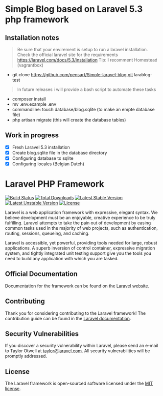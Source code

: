 # Simple Blog based on Laravel 5.3 php framework

## Installation notes
> Be sure that your envirement is setup to run a laravel installation.
> Check the official laravel site for the requirements https://laravel.com/docs/5.3/installation
> Tip: I recomment Homestead (vagrantbox) 

- git clone https://github.com/pensart/Simple-laravel-blog.git larablog-test

> In future releases i will provide a bash script to automate these tasks

- composer install
- mv .env.example .env
- commandline: touch database/blog.sqlite (to make an empte database file)
- php artisan migrate (this will create the database tables)

## Work in progress
- [x] Fresh Laravel 5.3 installation
- [x] Create blog.sqlite file in the database directory
- [x] Configuring database to sqlite
- [x] Configuring locales (Belgian Dutch)

# Laravel PHP Framework

[![Build Status](https://travis-ci.org/laravel/framework.svg)](https://travis-ci.org/laravel/framework)
[![Total Downloads](https://poser.pugx.org/laravel/framework/d/total.svg)](https://packagist.org/packages/laravel/framework)
[![Latest Stable Version](https://poser.pugx.org/laravel/framework/v/stable.svg)](https://packagist.org/packages/laravel/framework)
[![Latest Unstable Version](https://poser.pugx.org/laravel/framework/v/unstable.svg)](https://packagist.org/packages/laravel/framework)
[![License](https://poser.pugx.org/laravel/framework/license.svg)](https://packagist.org/packages/laravel/framework)

Laravel is a web application framework with expressive, elegant syntax. We believe development must be an enjoyable, creative experience to be truly fulfilling. Laravel attempts to take the pain out of development by easing common tasks used in the majority of web projects, such as authentication, routing, sessions, queueing, and caching.

Laravel is accessible, yet powerful, providing tools needed for large, robust applications. A superb inversion of control container, expressive migration system, and tightly integrated unit testing support give you the tools you need to build any application with which you are tasked.

## Official Documentation

Documentation for the framework can be found on the [Laravel website](http://laravel.com/docs).

## Contributing

Thank you for considering contributing to the Laravel framework! The contribution guide can be found in the [Laravel documentation](http://laravel.com/docs/contributions).

## Security Vulnerabilities

If you discover a security vulnerability within Laravel, please send an e-mail to Taylor Otwell at taylor@laravel.com. All security vulnerabilities will be promptly addressed.

## License

The Laravel framework is open-sourced software licensed under the [MIT license](http://opensource.org/licenses/MIT).
